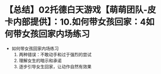 # 【总结】02托德白天游戏【萌萌团队-皮卡内部提供】：10.如何带女孩回家：4如何带女孩回家内场练习

-   如何带女孩回家内场练习
    1.  两种错误：不敢动手和过于强烈的尝试
    2.  理解女生的暗示和承诺
    3.  逐步引导女生回家，让动作自然有效果